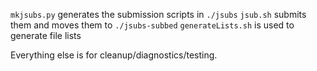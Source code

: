 ``mkjsubs.py`` generates the submission scripts in ``./jsubs`` 
``jsub.sh`` submits them and moves them to ``./jsubs-subbed`` 
``generateLists.sh`` is used to generate file lists

Everything else is for cleanup/diagnostics/testing.
